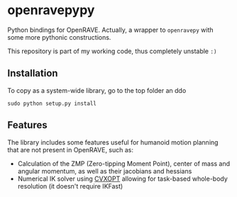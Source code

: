 # openravepypy

Python bindings for OpenRAVE. Actually, a wrapper to `openravepy` with some
more pythonic constructions.

This repository is part of my working code, thus completely unstable `:)`

## Installation

To copy as a system-wide library, go to the top folder an ddo

```
sudo python setup.py install
```

## Features

The library includes some features useful for humanoid motion planning that are
not present in OpenRAVE, such as:

- Calculation of the ZMP (Zero-tipping Moment Point), center of mass and
  angular momentum, as well as their jacobians and hessians
- Numerical IK solver using [CVXOPT](http://cvxopt.org/index.html)
  allowing for task-based whole-body resolution (it doesn't require IKFast)
